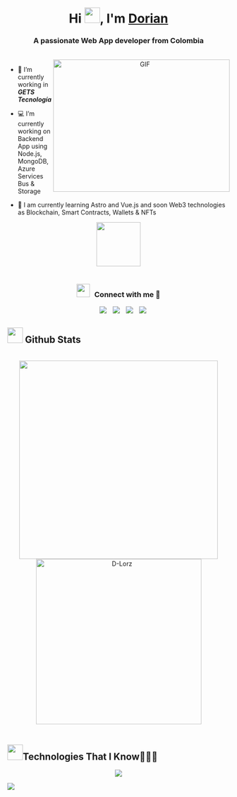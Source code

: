 <h1 align="center">Hi <img src="https://media.giphy.com/media/hvRJCLFzcasrR4ia7z/giphy.gif" width="35">, I'm <a href="https://100rabhcsmc.github.io/Me.io/" target="blank">
Dorian</a></h1>
<h3 align="center">A passionate Web App developer from Colombia</h3>

</br>

<a target="_blank" align="center">
  <img align="right" top="500" height="300" width="400" alt="GIF" src="https://media.giphy.com/media/SWoSkN6DxTszqIKEqv/giphy.gif">
</a>

- 🔨 I’m currently working in ***GETS Tecnología***

- 💻 I’m currently working on Backend App using Node.js, MongoDB, Azure Services Bus & Storage

- 🌱 I am currently learning Astro and Vue.js and soon Web3 technologies as Blockchain, Smart Contracts, Wallets & NFTs

<div align="center" ><img src = "https://media0.giphy.com/media/KDDpcKigbfFpnejZs6/giphy.gif?cid=ecf05e47oy6f4zjs8g1qoiystc56cu7r9tb8a1fe76e05oty&rid=giphy.gif" width = 100px></div>

<br/>
<h3 align="center" > <img src="https://media.giphy.com/media/iY8CRBdQXODJSCERIr/giphy.gif" width="30" height="30" style="margin-right: 10px;">Connect with me 🤝 </h3>

<p align="center">

 <div align="center"  class="icons-social" style="margin-left: 10px;">
        <a style="margin-left: 10px;"  target="_blank" href="https://www.linkedin.com/in/dorian-lorz/">
			<img src="https://img.icons8.com/doodle/40/000000/linkedin--v2.png"></a>
        <a style="margin-left: 10px;" target="_blank" href="https://github.com/D-Lorz">
		<img src="https://img.icons8.com/doodle/40/000000/github--v1.png"></a>
        <a style="margin-left: 10px;" target="_blank" href="https://www.instagram.com/d.lorz_/">
			<img src="https://img.icons8.com/doodle/40/000000/instagram-new--v2.png"></a>
		<a style="margin-left: 10px;" target="_blank" href="https://x.com/Dalorz_W">
			<img src="https://img.icons8.com/doodle/1x/twitter-squared--v2.png" ></a>
      </div>
</p>

## <img src="https://media.giphy.com/media/iY8CRBdQXODJSCERIr/giphy.gif" width="35"><b> Github Stats </b>
<br>

<div align="center">

<a href="https://github.com/D-Lorz/">
  <img src="https://github-readme-stats.vercel.app/api?username=D-Lorz&include_all_commits=true&count_private=true&show_icons=true&hide=contribs&line_height=20&title_color=7A7ADB&icon_color=2234AE&text_color=D3D3D3&bg_color=0,000000,130F40" width="450"/>
  <img src="https://github-readme-stats.vercel.app/api/top-langs?username=D-Lorz&show_icons=true&locale=en&layout=compact&line_height=20&&langs_count=3&title_color=7A7ADB&icon_color=2234AE&text_color=D3D3D3&bg_color=0,000000,130F40" width="375"  alt="D-Lorz"/>

</a>
</div>

<br>

##  <img src="https://media.giphy.com/media/iY8CRBdQXODJSCERIr/giphy.gif" width="35"><b>Technologies That I Know👨🏻‍💻 </b>

<!--tech stack icons-->
<p align="center">
  <a href="https://skillicons.dev">
    <img src="https://skillicons.dev/icons?i=git,github,azure,discord,docker,postgres,prisma,mysql,mongodb,firebase,php,java,js,nodejs,express,astro,react,html,css,md,postman,py,tailwind,bootstrap,vscode,notion,wordpress" />
  </a>
</p>

<!--horizontal divider(gradiant)-->
<img src="https://user-images.githubusercontent.com/73097560/115834477-dbab4500-a447-11eb-908a-139a6edaec5c.gif">
